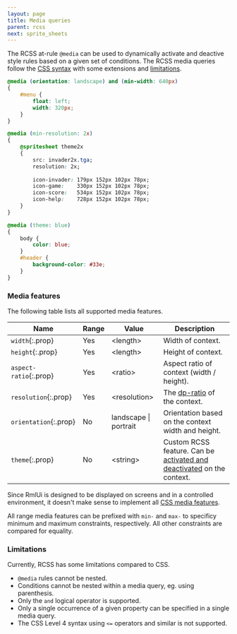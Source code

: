 ```yaml
---
layout: page
title: Media queries
parent: rcss
next: sprite_sheets
---
```


The RCSS at-rule `@media` can be used to dynamically activate and deactive style rules based on a given set of conditions. The RCSS media queries follow the [CSS syntax](https://developer.mozilla.org/en-US/docs/Web/CSS/@media) with some extensions and [limitations](#limitations).

```css
@media (orientation: landscape) and (min-width: 640px)
{
	#menu {
		float: left;
		width: 320px;
	}
}

@media (min-resolution: 2x)
{	
	@spritesheet theme2x
	{
		src: invader2x.tga;
		resolution: 2x;
		
		icon-invader: 179px 152px 102px 78px;
		icon-game:    330px 152px 102px 78px;
		icon-score:   534px 152px 102px 78px;
		icon-help:    728px 152px 102px 78px;
	}
}

@media (theme: blue)
{
	body {
		color: blue;
	}
	#header {
		background-color: #33e;
	}
}
```

### Media features

The following table lists all supported media features.

Name | Range | Value | Description
---- | ----- | ----- | -----------
`width`{:.prop}         | Yes | \<length\>            | Width of context.
`height`{:.prop}        | Yes | \<length\>            | Height of context.
`aspect-ratio`{:.prop}  | Yes | \<ratio\>             | Aspect ratio of context (width / height).
`resolution`{:.prop}    | Yes | \<resolution\>        | The [dp-ratio](syntax.html#density-independent-pixel-dp) of the context.
`orientation`{:.prop}   | No  | landscape \| portrait | Orientation based on the context width and height.
`theme`{:.prop}         | No  | \<string\>            | Custom RCSS feature. Can be [activated and deactivated](../cpp_manual/contexts.html#themes) on the context.

Since RmlUi is designed to be displayed on screens and in a controlled environment, it doesn't make sense to implement all [CSS media features](https://developer.mozilla.org/en-US/docs/Web/CSS/@media#media_features). 

All range media features can be prefixed with `min-` and `max-` to specificy minimum and maximum constraints, respectively. All other constraints are compared for equality.

### Limitations

Currently, RCSS has some limitations compared to CSS.

- `@media` rules cannot be nested.
- Conditions cannot be nested within a media query, eg. using parenthesis.
- Only the `and` logical operator is supported.
- Only a single occurrence of a given property can be specified in a single media query.
- The CSS Level 4 syntax using `<=` operators and similar is not supported.
